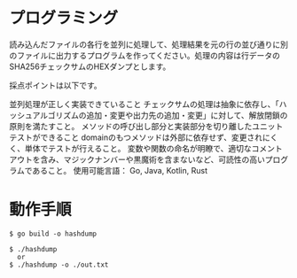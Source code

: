 # プログラミング
読み込んだファイルの各行を並列に処理して、処理結果を元の行の並び通りに別のファイルに出力するプログラムを作ってください。処理の内容は行データのSHA256チェックサムのHEXダンプとします。

採点ポイントは以下です。

並列処理が正しく実装できていること
チェックサムの処理は抽象に依存し、「ハッシュアルゴリズムの追加・変更や出力先の追加・変更」に対して、解放閉鎖の原則を満たすこと。
メソッドの呼び出し部分と実装部分を切り離したユニットテストができること
domainのもつメソッドは外部に依存せず、変更されにくく、単体でテストが行えること。
変数や関数の命名が明瞭で、適切なコメントアウトを含み、マジックナンバーや黒魔術を含まないなど、可読性の高いプログラムであること。
使用可能言語：
Go, Java, Kotlin, Rust

# 動作手順

```
$ go build -o hashdump

$ ./hashdump
  or
$ ./hashdump -o ./out.txt
```
